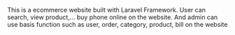 This is a ecommerce website built with Laravel Framework. User can
search, view product,... buy phone online on the website. And admin can
use basis function such as user, order, category, product, bill on the
website
